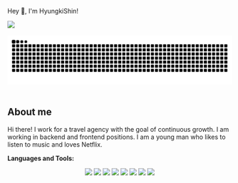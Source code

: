 Hey 👋, I'm HyungkiShin! 
<br />

<a href="mailto:tkaqkeldk99@gmail.com" target="_blank"><img src="https://img.shields.io/badge/tkaqkeldk99@gmail.com-EA4335?style=flat-square&logo=Gmail&logoColor=white"/></a>

<div align=center> 
  <img alt="Snake Gif" src="https://github.com/hyungkiShin/hyungkiShin/blob/main/Snake_Gif.svg" />
</div>

<br />

## About me

Hi there! I work for a travel agency with the goal of continuous growth.
I am working in backend and frontend positions. I am a young man who likes to listen to music and loves Netflix.
<br />

**Languages and Tools:**  

<div align=center> 
  <img src="https://img.shields.io/badge/java-007396?style=for-the-badge&logo=java&logoColor=white"> 
  <img src="https://img.shields.io/badge/spring-6DB33F?style=for-the-badge&logo=spring&logoColor=white"> 
  <img src="https://img.shields.io/badge/html5-E34F26?style=for-the-badge&logo=html5&logoColor=white"> 
  <img src="https://img.shields.io/badge/css-1572B6?style=for-the-badge&logo=css3&logoColor=white"> 
  <img src="https://img.shields.io/badge/javascript-F7DF1E?style=for-the-badge&logo=javascript&logoColor=black"> 
  <img src="https://img.shields.io/badge/react-61DAFB?style=for-the-badge&logo=react&logoColor=black"> 
  <img src="https://img.shields.io/badge/vue.js-4FC08D?style=for-the-badge&logo=vue.js&logoColor=white"> 
  <img src="https://img.shields.io/badge/node.js-339933?style=for-the-badge&logo=Node.js&logoColor=white">  
</div>
